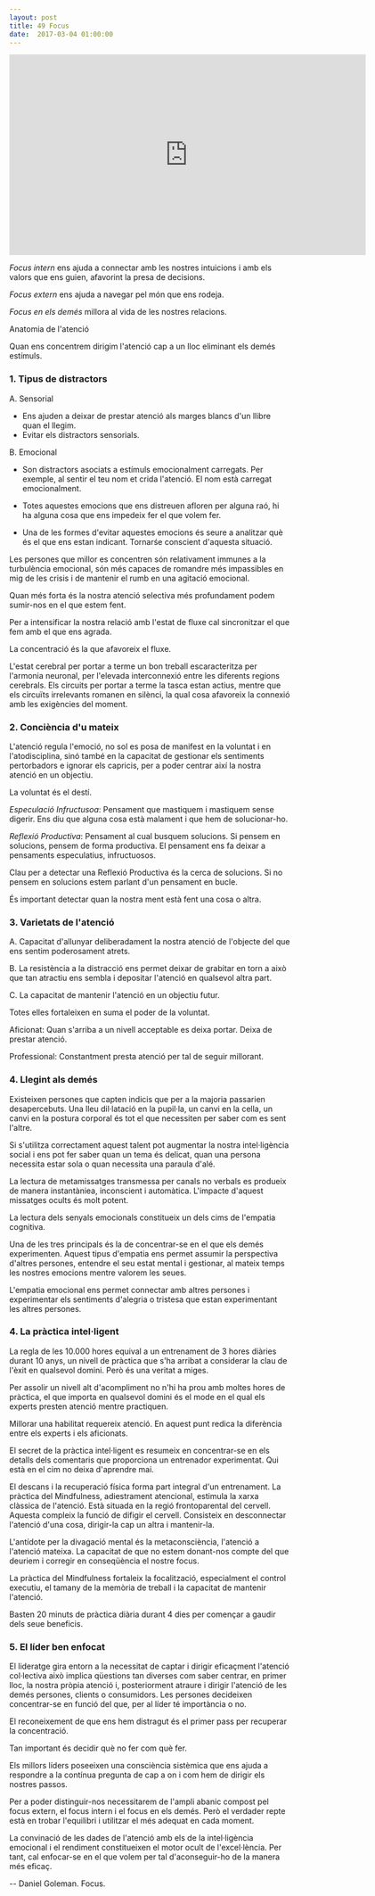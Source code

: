 ```yaml
---
layout: post
title: 49 Focus
date:  2017-03-04 01:00:00
---
```


<iframe width="640" height="360" src="https://www.youtube.com/embed/-A45MuO3hJA" frameborder="0" allowfullscreen></iframe>

*Focus intern* ens ajuda a connectar amb les nostres intuicions i amb els valors que ens guien, afavorint la presa de decisions.

*Focus extern* ens ajuda a navegar pel món que ens rodeja.

*Focus en els demés* millora al vida de les nostres relacions.

Anatomia de l'atenció

Quan ens concentrem dirigim l'atenció cap a un lloc eliminant els demés estímuls.


### 1. Tipus de distractors

A. Sensorial

- Ens ajuden a deixar de prestar atenció als marges blancs d'un llibre quan el llegim.
- Evitar els distractors sensorials.

B. Emocional

- Son distractors asociats a estímuls emocionalment carregats. Per exemple, al sentir el teu nom et crida l'atenció. El nom està carregat emocionalment.

- Totes aquestes emocions que ens distreuen afloren per alguna raó, hi ha alguna cosa que ens impedeix fer el que volem fer.

- Una de les formes d'evitar aquestes emocions és seure a analitzar què és el que ens estan indicant. Tornarśe conscient d'aquesta situació.

Les persones que millor es concentren són relativament immunes a la turbulència emocional, són més capaces de romandre més impassibles en mig de les crisis i de mantenir el rumb en una agitació emocional.

Quan més forta és la nostra atenció selectiva més profundament podem sumir-nos en el que estem fent.

Per a intensificar la nostra relació amb l'estat de fluxe cal sincronitzar el que fem amb el que ens agrada.

La concentració és la que afavoreix el fluxe.

L'estat cerebral per portar a terme un bon treball escaracteritza per l'armonia neuronal, per l'elevada interconnexió entre les diferents regions cerebrals. Els circuits per portar a terme la tasca estan actius, mentre que els circuïts irrelevants romanen en silènci, la qual cosa afavoreix la connexió amb les exigències del moment.

### 2. Conciència d'u mateix

L'atenció regula l'emoció, no sol es posa de manifest en la voluntat i en l'atodisciplina, sinó també en la capacitat de gestionar els sentiments pertorbadors e ignorar els capricis, per a poder centrar així la nostra atenció en un objectiu.

La voluntat és el destí.

*Especulació Infructusoa*: Pensament que mastiquem i mastiquem sense digerir. Ens diu que alguna cosa està malament i que hem de solucionar-ho.

*Reflexió Productiva*: Pensament al cual busquem solucions. Si pensem en solucions, pensem de forma productiva. El pensament ens fa deixar a pensaments especulatius, infructuosos.

Clau per a detectar una Reflexió Productiva és la cerca de solucions. Si no pensem en solucions estem parlant d'un pensament en bucle.

És important detectar quan la nostra ment està fent una cosa o altra.

### 3. Varietats de l'atenció

A. Capacitat d'allunyar deliberadament la nostra atenció de l'objecte del que ens sentim poderosament atrets.

B. La resistència a la distracció ens permet deixar de grabitar en torn a això que tan atractiu ens sembla i depositar l'atenció en qualsevol altra part.

C. La capacitat de mantenir l'atenció en un objectiu futur.

Totes elles fortaleixen en suma el poder de la voluntat.

Aficionat: Quan s'arriba a un nivell acceptable es deixa portar. Deixa de prestar atenció.

Professional: Constantment presta atenció per tal de seguir millorant.

### 4. Llegint als demés

Existeixen persones que capten indicis que per a la majoria passarien desapercebuts. Una lleu dil·latació en la pupil·la, un canvi en la cella, un canvi en la postura corporal és tot el que necessiten per saber com es sent l'altre.

Si s'utilitza correctament aquest talent pot augmentar la nostra intel·ligència social i ens pot fer saber quan un tema és delicat, quan una persona necessita estar sola o quan necessita una paraula d'alé.

La lectura de metamissatges transmessa per canals no verbals es produeix de manera instantàniea, inconscient i automàtica. L'impacte d'aquest missatges ocults és molt potent.

La lectura dels senyals emocionals constitueix un dels cims de l'empatia cognitiva.

Una de les tres principals és la de concentrar-se en el que els demés experimenten. Aquest tipus d'empatia ens permet assumir la perspectiva d'altres persones, entendre el seu estat mental i gestionar, al mateix temps les nostres emocions mentre valorem les seues.

L'empatia emocional ens permet connectar amb altres persones i experimentar els sentiments d'alegria o tristesa que estan experimentant les altres persones.


### 4. La pràctica intel·ligent

La regla de les 10.000 hores equival a un entrenament de 3 hores diàries durant 10 anys, un nivell de pràctica que s'ha arribat a considerar la clau de l'èxit en qualsevol domini. Però és una veritat a miges.

Per assolir un nivell alt d'acompliment no n'hi ha prou amb moltes hores de pràctica, el que importa en qualsevol domini és el mode en el qual els experts presten atenció mentre practiquen.

Millorar una habilitat requereix atenció. En aquest punt redica la diferència entre els experts i els aficionats.

El secret de la pràctica intel·ligent es resumeix en concentrar-se en els detalls dels comentaris que proporciona un entrenador experimentat. Qui està en el cim no deixa d'aprendre mai.

El descans i la recuperació física forma part integral d'un entrenament. La pràctica del Mindfulness, adiestrament atencional, estimula la xarxa clàssica de l'atenció. Està situada en la regió frontoparental del cervell. Aquesta compleix la funció de difigir el cervell. Consisteix en desconnectar l'atenció d'una cosa, dirigir-la cap un altra i mantenir-la.

L'antídote per la divagació mental és la metaconsciència, l'atenció a l'atenció mateixa. La capacitat de que no estem donant-nos compte del que deuriem i corregir en conseqüència el nostre focus.

La pràctica del Mindfulness fortaleix la focalització, especialment el control executiu, el tamany de la memòria de treball i la capacitat de mantenir l'atenció.

Basten 20 minuts de pràctica diària durant 4 dies per començar a gaudir dels seue beneficis.


### 5. El líder ben enfocat

El lideratge gira entorn a la necessitat de captar i dirigir eficaçment l'atenció col·lectiva això implica qüestions tan diverses com saber centrar, en primer lloc, la nostra pròpia atenció i, posteriorment atraure i dirigir l'atenció de les demés persones, clients o consumidors. Les persones decideixen concentrar-se en funció del que, per al líder té importància o no.

El reconeixement de que ens hem distragut és el primer pass per recuperar la concentració.

Tan important és decidir què no fer com què fer.

Els millors líders poseeixen una consciència sistèmica que ens ajuda a respondre a la contínua pregunta de cap a on i com hem de dirigir els nostres passos.

Per a poder distinguir-nos necessitarem de l'ampli abanic compost pel focus extern, el focus intern i el focus en els demés. Però el verdader repte està en trobar l'equilibri i utilitzar el més adequat en cada moment.

La convinació de les dades de l'atenció amb els de la intel·ligència emocional i el rendiment constitueixen el motor ocult de l'excel·lència. Per tant, cal enfocar-se en el que volem per tal d'aconseguir-ho de la manera més eficaç.


-- Daniel Goleman. Focus.
